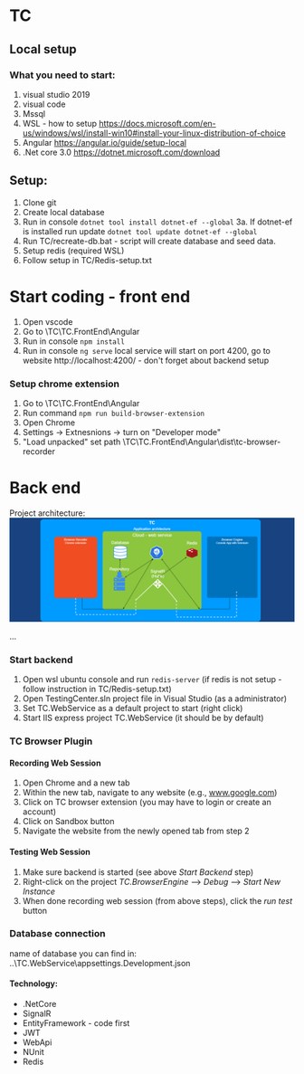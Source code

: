 # TC
## Local setup
### What you need to start:
 1. visual studio 2019
 2. visual code
 3. Mssql
 4. WSL - how to setup https://docs.microsoft.com/en-us/windows/wsl/install-win10#install-your-linux-distribution-of-choice
 5. Angular https://angular.io/guide/setup-local
 6. .Net core 3.0 https://dotnet.microsoft.com/download
 
 ## Setup:
 1. Clone git
 2. Create local database
 3. Run in console `dotnet tool install dotnet-ef --global`
 3a. If dotnet-ef is installed run update `dotnet tool update dotnet-ef --global`
 4. Run TC/recreate-db.bat - script will create database and seed data.
 5. Setup redis (required WSL)
 6. Follow setup in TC/Redis-setup.txt
 
 # Start coding - front end
 1. Open vscode 
 2. Go to \TC\TC.FrontEnd\Angular
 4. Run in console `npm install`
 5. Run in console `ng serve` local service will start on port 4200, go to website http://localhost:4200/ - don't forget about backend setup 
 ### Setup chrome extension 
 1. Go to \TC\TC.FrontEnd\Angular
 2. Run command `npm run build-browser-extension`
 1. Open Chrome
 2. Settings -> Extnesnions -> turn on "Developer mode"
 3. "Load unpacked" set path \TC\TC.FrontEnd\Angular\dist\tc-browser-recorder
 
 # Back end
 Project architecture:
 ![alt text](https://raw.githubusercontent.com/mattx264/TC/master/diagrams/Untitled%20Diagram.png)

 ...
 ### Start backend
 1. Open wsl ubuntu console and run `redis-server` (if redis is not setup - follow instruction in TC/Redis-setup.txt)
 1. Open TestingCenter.sln project file in Visual Studio (as a administrator)
 2. Set TC.WebService as a default project to start (right click)
 3. Start IIS express project TC.WebService (it should be by default)
 
 ### TC Browser Plugin
 #### Recording Web Session
 1. Open Chrome and a new tab
 2. Within the new tab, navigate to any website (e.g., www.google.com)
 3. Click on TC browser extension (you may have to login or create an account)
 4. Click on Sandbox button
 5. Navigate the website from the newly opened tab from step 2
 #### Testing Web Session
 1. Make sure backend is started (see above *Start Backend* step)
 2. Right-click on the project *TC.BrowserEngine* --> *Debug* --> *Start New Instance*
 3. When done recording web session (from above steps), click the *run test* button
 
 
  ### Database connection
  name of database you can find in:
  ..\TC.WebService\appsettings.Development.json

 
 #### Technology:
* .NetCore
* SignalR
* EntityFramework - code first 
* JWT
* WebApi
* NUnit
* Redis
